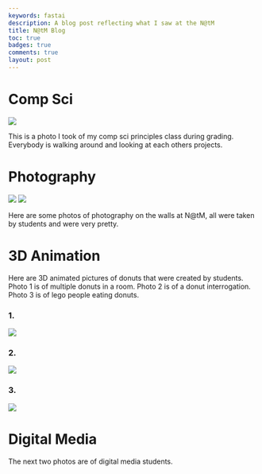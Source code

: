 ```yaml
---
keywords: fastai
description: A blog post reflecting what I saw at the N@tM
title: N@tM Blog
toc: true 
badges: true
comments: true
layout: post
---
```


# Comp Sci

![]({{site.baseurl}}/images/csclass.jpg)

This is a photo I took of my comp sci principles class during grading. Everybody is walking around and looking at each others projects.

# Photography

![]({{site.baseurl}}/images/photography1.jpg)
![]({{site.baseurl}}/images/photography2.jpg)

Here are some photos of photography on the walls at N@tM, all were taken by students and were very pretty.

# 3D Animation

Here are 3D animated pictures of donuts that were created by students. Photo 1 is of multiple donuts in a room. Photo 2 is of a donut interrogation. Photo 3 is of lego people eating donuts.

### 1. 
![]({{site.baseurl}}/images/donut1.jpg)

### 2. 
![]({{site.baseurl}}/images/donut2.jpg)

### 3.
![]({{site.baseurl}}/images/donut3.jpg)

# Digital Media

The next two photos are of digital media students.